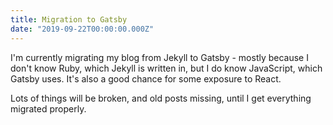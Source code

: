 ```yaml
---
title: Migration to Gatsby
date: "2019-09-22T00:00:00.000Z"
---
```


I'm currently migrating my blog from Jekyll to Gatsby - mostly because I don't know Ruby, which Jekyll is written in, but I do know JavaScript, which Gatsby uses. It's also a good chance for some exposure to React.

Lots of things will be broken, and old posts missing, until I get everything migrated properly.

